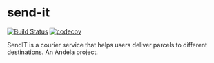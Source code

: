 # send-it

[![Build Status](https://travis-ci.com/toritsejuFO/send-it.svg?token=w84myhM3Tt1dXmVd3fd1&branch=dev)](https://travis-ci.com/toritsejuFO/send-it)
[![codecov](https://codecov.io/gh/toritsejuFO/send-it/branch/dev/graph/badge.svg?token=RMF2g3ltZS)](https://codecov.io/gh/toritsejuFO/send-it)

SendIT is a courier service that helps users deliver parcels to different destinations. An Andela project.
